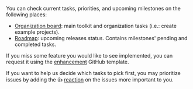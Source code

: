 
You can check current tasks, priorities, and upcoming milestones on the following places:

* [Organization board]: main toolkit and organization tasks (i.e.: create example projects).
* [Roadmap]: upcoming releases status. Contains milestones' pending and completed tasks.

If you miss some feature you would like to see implemented, you can request it using the
[enhancement] GitHub template.

If you want to help us decide which tasks to pick first, you may prioritize issues by adding the
:+1: [reaction] on the issues more important to you.

[organization board]: https://github.com/orgs/hexagontk/projects/2
[Roadmap]: https://github.com/hexagontk/hexagon/milestones

[enhancement]: https://github.com/hexagontk/hexagon/issues/new?template=enhancement.md
[reaction]: https://github.com/blog/2119-add-reactions-to-pull-requests-issues-and-comments
